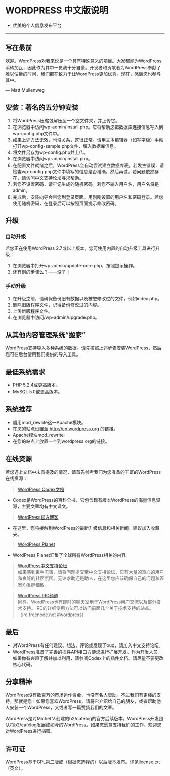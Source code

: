 # WORDPRESS 中文版说明
- 优美的个人信息发布平台

---

## 写在最前

欢迎。WordPress对我来说是一个具有特殊意义的项目。大家都能为WordPress添砖加瓦，因此作为其中一员我十分自豪。开发者和贡献者为WordPress奉献了难以估量的时间，我们都在致力于让WordPress更加优秀。现在，感谢您也参与其中。

— Matt Mullenweg

## 安装：著名的五分钟安装

1. 将WordPress压缩包解压至一个空文件夹，并上传它。
2. 在浏览器中访问wp-admin/install.php。它将帮助您把数据库连接信息写入到wp-config.php文件中。
  1. 如果上述方法无效，也没关系，这很正常。请用文本编辑器（如写字板）手动打开wp-config-sample.php文件，填入数据库信息。
  2. 将文件另存为wp-config.php并上传。
  3. 在浏览器中访问wp-admin/install.php。
3. 在配置文件就绪之后，WordPress会自动尝试建立数据库表。若发生错误，请检查wp-config.php文件中填写的信息是否准确，然后再试。若问题依然存在，请访问中文支持论坛寻求帮助。
4. 若您不设置密码，请牢记生成的随机密码。若您不输入用户名，用户名将是admin。
5. 完成后，安装向导会带您到登录页面。用刚刚设置的用户名和密码登录。若您使用随机密码，在登录后可以按照页面提示修改密码。

## 升级
### 自动升级
若您正在使用WordPress 2.7或以上版本，您可使用内置的自动升级工具进行升级：
1. 在浏览器中打开wp-admin/update-core.php，按照提示操作。
2. 还有别的步骤么？——没了！

### 手动升级
1. 在升级之前，请确保备份旧有数据以及被您修改过的文件，例如index.php。
2. 删除旧版程序文件，记得备份修改过的内容。
3. 上传新版程序文件。
4. 在浏览器中访问/wp-admin/upgrade.php。

## 从其他内容管理系统“搬家”
WordPress支持导入多种系统的数据。请先按照上述步骤安装WordPress，然后您可在后台使用我们提供的导入工具。

## 最低系统需求
- PHP 5.2.4或更高版本。
- MySQL 5.0或更高版本。

## 系统推荐
- 启用mod_rewrite这一Apache模块。
- 在您的站点设置至 http://cn.wordpress.org 的链接。
- Apache模块mod_rewrite。
- 在您的站点上放置一个到wordpress.org的链接。

## 在线资源
若您遇上文档中未有提及的情况，请首先参考我们为您准备的丰富的WordPress在线资源：

> [WordPress Codex文档]()<br>
  * Codex是WordPress的百科全书，它包含现有版本WordPress的海量信息资源，主要文章均有中文译文。<br>
  
> [WordPress官方博客]()<br>
  * 在这里，您将接触到WordPress的最新升级信息和相关新闻，建议加入收藏夹。<br>
  
> [WordPress Planet]()<br>
  * WordPress Planet汇集了全球所有WordPress相关的内容。<br>
  
> [WordPress中文支持论坛]()<br>
 如果感到束手无策，请将问题提交至中文支持论坛，它有大量的热心的用户和良好的社区氛围。无论求助还是助人，在这里您应该确保自己的问题和答案均准确细致。<br>
 
> [WordPress IRC频道]()<br>
 同样，WordPress也有即时的聊天室用于WordPress用户交流以及部分技术支持。IRC的详细使用方法可以访问前面几个关于技术支持的站点。（irc.freenode.net #wordpress）<br>

## 最后
- 对WordPress有任何建议、想法、评论或发现了bug，请加入中文支持论坛。
- WordPress准备了完善的插件API接口方便您进行扩展开发。作为开发人员，如果你有兴趣了解并加以利用，请参阅Codex上的插件文档。请尽量不要更改核心代码。

## 分享精神
WordPress没有数百万的市场运作资金，也没有名人赞助。不过我们有更棒的支持，那就是您！如果您喜欢WordPress，请将它介绍给自己的朋友，或者帮助他人安装一个WordPress，又或者写一篇赞扬我们的文章。

WordPress是对Michel V.创建的b2/cafélog的官方后续版本。WordPress开发团队将b2/cafélog发展成如今的WordPress。如果您愿意支持我们的工作，欢迎您对WordPress进行捐赠。

## 许可证
WordPress基于GPL第二版或（根据您选择的）以后版本发布。详见license.txt（英文）。

